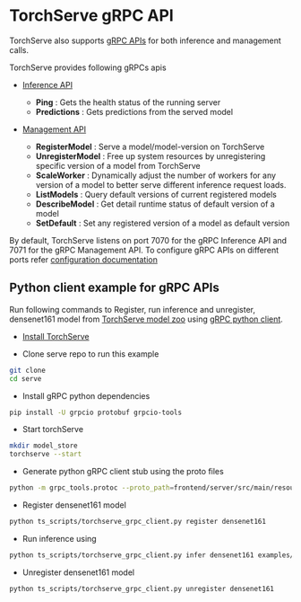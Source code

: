 # TorchServe gRPC API

TorchServe also supports [gRPC APIs](../frontend/server/src/main/resources/proto) for both inference and management calls.

TorchServe provides following gRPCs apis

* [Inference API](../frontend/server/src/main/resources/proto/inference.proto)
  - **Ping** : Gets the health status of the running server
  - **Predictions** : Gets predictions from the served model

* [Management API](../frontend/server/src/main/resources/proto/management.proto)
  - **RegisterModel** : Serve a model/model-version on TorchServe
  - **UnregisterModel** : Free up system resources by unregistering specific version of a model from TorchServe
  - **ScaleWorker** : Dynamically adjust the number of workers for any version of a model to better serve different inference request loads.
  - **ListModels** : Query default versions of current registered models
  - **DescribeModel** : Get detail runtime status of default version of a model
  - **SetDefault** : Set any registered version of a model as default version
  
By default, TorchServe listens on port 7070 for the gRPC Inference API and 7071 for the gRPC Management API.
To configure gRPC APIs on different ports refer [configuration documentation](configuration.md)

## Python client example for gRPC APIs

Run following commands to Register, run inference and unregister, densenet161 model from [TorchServe model zoo](model_zoo.md) using [gRPC python client](../ts_scripts/torchserve_grpc_client.py).

 - [Install TorchServe](../README.md#install-torchserve-and-torch-model-archiver)

 - Clone serve repo to run this example
 
```bash
git clone
cd serve
```

 - Install gRPC python dependencies

```bash
pip install -U grpcio protobuf grpcio-tools
```

 - Start torchServe

```bash
mkdir model_store
torchserve --start 
```

 - Generate python gRPC client stub using the proto files
 
```bash
python -m grpc_tools.protoc --proto_path=frontend/server/src/main/resources/proto/ --python_out=ts_scripts --grpc_python_out=ts_scripts frontend/server/src/main/resources/proto/inference.proto frontend/server/src/main/resources/proto/management.proto
```

 - Register densenet161 model
 
```bash
python ts_scripts/torchserve_grpc_client.py register densenet161
```

 - Run inference using 
 
```bash
python ts_scripts/torchserve_grpc_client.py infer densenet161 examples/image_classifier/kitten.jpg
```

 - Unregister densenet161 model

```bash
python ts_scripts/torchserve_grpc_client.py unregister densenet161
```
